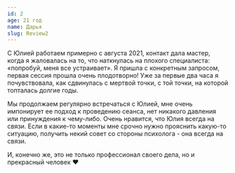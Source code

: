 ```yaml
---
id: 2
age: 21 год
name: Дарья
slug: Review2
---
```


С Юлией работаем примерно с августа 2021, контакт дала мастер, когда я жаловалась на то, что наткнулась на плохого специалиста: «попробуй, меня все устраивает». Я пришла с конкретным запросом, первая сессия прошла очень плодотворно! Уже за первые два часа я почувствовала, как сдвинулась с мертвой точки, с той точки, на которой топталась долгие годы.

Мы продолжаем регулярно встречаться с Юлией, мне очень импонирует ее подход к проведению сеанса, нет никакого давления или принуждения к чему-либо.
Очень нравится, что Юлия всегда на связи. Если в какие-то моменты мне срочно нужно прояснить какую-то ситуацию, получить некий совет со стороны психолога - она всегда на связи.

И, конечно же, это не только профессионал своего дела, но и прекрасный человек ❤️
